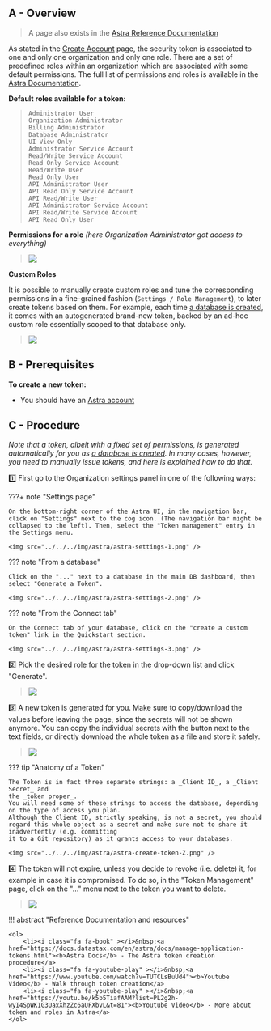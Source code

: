 <link rel="stylesheet" href="https://maxcdn.bootstrapcdn.com/font-awesome/4.6.1/css/font-awesome.min.css">

## A - Overview

> <i class="fa fa-book"></i> A page also exists in the <a href="https://docs.datastax.com/en/astra/docs/manage-application-tokens.html">Astra Reference Documentation</a>

As stated in the [Create Account](/docs/pages/astra/create-account/) page, the security token is associated to one and 
only one organization and only one role. There are a set of predefined roles within an organization which are associated 
with some default permissions. The full list of permissions and roles is available in the 
[Astra Documentation](https://docs.datastax.com/en/astra/docs/user-permissions.html).

**Default roles available for a token:**

> ```
> Administrator User
> Organization Administrator
> Billing Administrator
> Database Administrator
> UI View Only
> Administrator Service Account
> Read/Write Service Account
> Read Only Service Account
> Read/Write User
> Read Only User
> API Administrator User
> API Read Only Service Account
> API Read/Write User
> API Administrator Service Account
> API Read/Write Service Account
> API Read Only User
> ```

**Permissions for a role** _(here Organization Administrator got access to everything)_

> <p/>
> <img src="../../../img/astra/roles-11.png" />

**Custom Roles**

It is possible to manually create custom roles and tune the corresponding permissions in a fine-grained fashion (`Settings / Role Management`), to later create tokens based on them.
For example, each time [a database is created](/docs/pages/astra/create-instance/), it comes with an autogenerated brand-new token, backed by an ad-hoc custom role essentially scoped to that database only.

> <p/>
> <img src="../../../img/astra/roles-2.png" />


## B - Prerequisites

**To create a new token:**

- You should have an [Astra account](https://astra.dev/3B7HcYo)

## C - Procedure

_Note that a token, albeit with a fixed set of permissions, is generated_
_automatically for you as [a database is created](/docs/pages/astra/create-instance/). In many cases, however, you need_
_to manually issue tokens, and here is explained how to do that._

1️⃣ First go to the Organization settings panel in one of the following ways:

???+ note "Settings page"

    On the bottom-right corner of the Astra UI, in the navigation bar, click on "Settings" next to the cog icon. (The navigation bar might be collapsed to the left). Then, select the "Token management" entry in the Settings menu.

    <img src="../../../img/astra/astra-settings-1.png" />

??? note "From a database"

    Click on the "..." next to a database in the main DB dashboard, then select "Generate a Token".

    <img src="../../../img/astra/astra-settings-2.png" />

??? note "From the Connect tab"

    On the Connect tab of your database, click on the "create a custom token" link in the Quickstart section.

    <img src="../../../img/astra/astra-settings-3.png" />

2️⃣ Pick the desired role for the token in the drop-down list and click "Generate".

> <p/>
> <img src="../../../img/astra/astra-create-token-A.png" />

3️⃣ A new token is generated for you. Make sure to copy/download the values before leaving the page, since the secrets will not be shown anymore. You can copy the individual secrets with the button next to the text fields, or directly download the whole token as a file and store it safely.

> <p/>
> <img src="../../../img/astra/astra-create-token-B.png" />

??? tip "Anatomy of a Token"

    The Token is in fact three separate strings: a _Client ID_, a _Client Secret_ and
    the _token proper_.
    You will need some of these strings to access the database, depending on the type of access you plan.
    Although the Client ID, strictly speaking, is not a secret, you should
    regard this whole object as a secret and make sure not to share it inadvertently (e.g. committing
    it to a Git repository) as it grants access to your databases.

    <img src="../../../img/astra/astra-create-token-Z.png" />

4️⃣ The token will not expire, unless you decide to revoke (i.e. delete) it, for example in case it is compromised. To do so, in the "Token Management" page, click on the "..." menu next to the token you want to delete.

> <p/>
> <img src="../../../img/astra/astra-create-token-C.png" />

!!! abstract "Reference Documentation and resources"

    <ol>
        <li><i class="fa fa-book" ></i>&nbsp;<a href="https://docs.datastax.com/en/astra/docs/manage-application-tokens.html"><b>Astra Docs</b> - The Astra token creation procedure</a>
        <li><i class="fa fa-youtube-play" ></i>&nbsp;<a href="https://www.youtube.com/watch?v=TUTCLsBuUd4"><b>Youtube Video</b> - Walk through token creation</a>
        <li><i class="fa fa-youtube-play" ></i>&nbsp;<a href="https://youtu.be/k5b5TiafAAM?list=PL2g2h-wyI4SpWK1G3UaxXhzZc6aUFXbvL&t=81"><b>Youtube Video</b> - More about token and roles in Astra</a>
    </ol>
